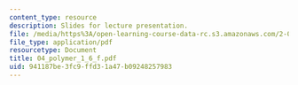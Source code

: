 ```yaml
---
content_type: resource
description: Slides for lecture presentation.
file: /media/https%3A/open-learning-course-data-rc.s3.amazonaws.com/2-008-design-and-manufacturing-ii-spring-2004/941187be3fc9ffd31a47b09248257983_04_polymer_1_6_f.pdf
file_type: application/pdf
resourcetype: Document
title: 04_polymer_1_6_f.pdf
uid: 941187be-3fc9-ffd3-1a47-b09248257983
---
```

